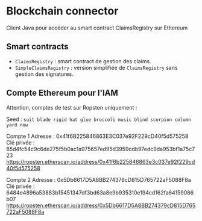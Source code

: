 # Blockchain connector

Client Java pour accéder au smart contract ClaimsRegistry sur Ethereum

## Smart contracts

- `ClaimsRegistry` : smart contract de gestion des claims.
- `SimpleClaimsRegistry` : version simplifiée de `ClaimsRegistry` sans gestion des signatures.


## Compte Ethereum pour l'IAM

Attention, comptes de test sur Ropsten uniquement :

Seed :
`suit blade rigid hat glue broccoli music blind scorpion column yard now`

Compte 1
Adresse : 0x41f6B225846863E3C037e92F229cD40f5d575258
Clé privée : 85d4fc54c9c6de275f5b0ac1a975657ed95d3959cdb97edc9da953bf1a75c723
https://ropsten.etherscan.io/address/0x41f6b225846863e3c037e92f229cd40f5d575258

Compte 2
Adresse : 0x5Db6617D5A8BB274379cD815D765722aF5088F8a
Clé privée : 6484e4896a53883b15451347df3bd63a8e9b935310e194cd162fa64159086b07
https://ropsten.etherscan.io/address/0x5Db6617D5A8BB274379cD815D765722aF5088F8a
